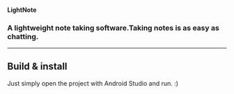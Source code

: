 #### LightNote
### A lightweight note taking software.Taking notes is as easy as chatting.
---
## Build & install
Just simply open the project with Android Studio and run. :)
